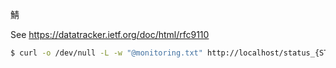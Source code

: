 鯖

See https://datatracker.ietf.org/doc/html/rfc9110

```sh
$ curl -o /dev/null -L -w "@monitoring.txt" http://localhost/status_{STATUS_CODE}/
```
